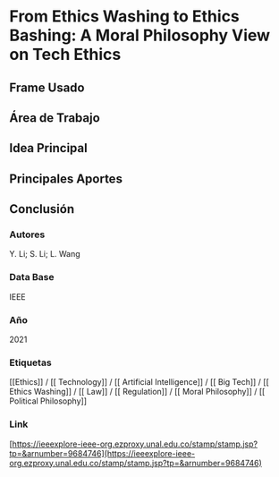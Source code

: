 # From Ethics Washing to Ethics Bashing: A Moral Philosophy View on Tech Ethics

## Frame Usado
## Área de Trabajo
## Idea Principal
## Principales Aportes
## Conclusión

### Autores
Y. Li; S. Li; L. Wang
### Data Base
IEEE
### Año
2021
### Etiquetas
[[Ethics]] / [[ Technology]] / [[ Artificial Intelligence]] / [[ Big Tech]] / [[ Ethics Washing]] / [[ Law]] / [[ Regulation]] / [[ Moral Philosophy]] / [[ Political Philosophy]]
### Link
[https://ieeexplore-ieee-org.ezproxy.unal.edu.co/stamp/stamp.jsp?tp=&arnumber=9684746](https://ieeexplore-ieee-org.ezproxy.unal.edu.co/stamp/stamp.jsp?tp=&arnumber=9684746)




